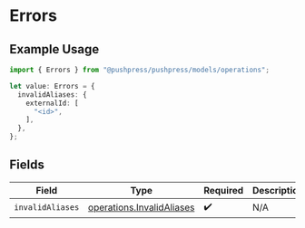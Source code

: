 # Errors

## Example Usage

```typescript
import { Errors } from "@pushpress/pushpress/models/operations";

let value: Errors = {
  invalidAliases: {
    externalId: [
      "<id>",
    ],
  },
};
```

## Fields

| Field                                                                  | Type                                                                   | Required                                                               | Description                                                            |
| ---------------------------------------------------------------------- | ---------------------------------------------------------------------- | ---------------------------------------------------------------------- | ---------------------------------------------------------------------- |
| `invalidAliases`                                                       | [operations.InvalidAliases](../../models/operations/invalidaliases.md) | :heavy_check_mark:                                                     | N/A                                                                    |